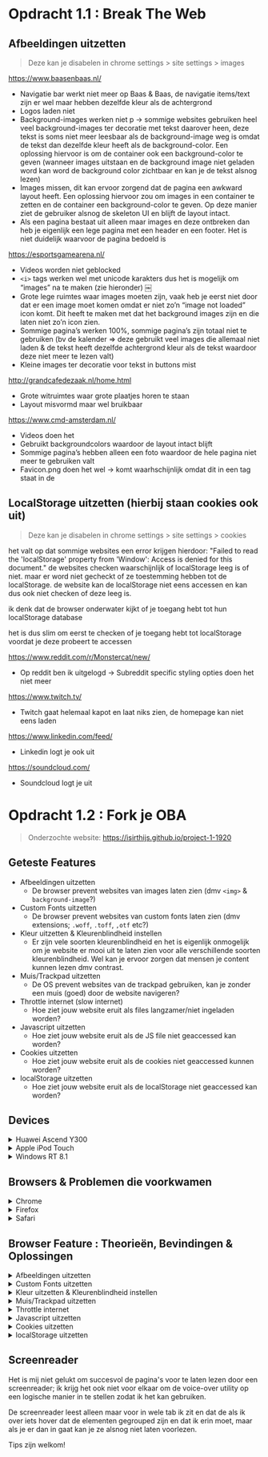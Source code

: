 # Opdracht 1.1 : Break The Web

## Afbeeldingen uitzetten
>Deze kan je disabelen in chrome settings > site settings > images

https://www.baasenbaas.nl/

* Navigatie bar werkt niet meer op Baas & Baas, de navigatie items/text zijn er wel maar hebben dezelfde kleur als de achtergrond
* Logos laden niet
* Background-images werken niet p -> sommige websites gebruiken heel veel background-images ter decoratie met tekst daarover heen, deze tekst is soms niet meer leesbaar als de background-image weg is omdat de tekst dan dezelfde kleur heeft als de background-color. Een oplossing hiervoor is om de container ook een background-color te geven (wanneer images uitstaan en de background image niet geladen word kan word de background color zichtbaar en kan je de tekst alsnog lezen)
* Images missen, dit kan ervoor zorgend dat de pagina een awkward layout heeft. Een oplossing hiervoor zou om images in een container te zetten en de container een background-color te geven. Op deze manier ziet de gebruiker alsnog de skeleton UI en blijft de layout intact.
* Als een pagina bestaat uit alleen maar images en deze ontbreken dan heb je eigenlijk een lege pagina met een header en een footer. Het is niet duidelijk waarvoor de pagina bedoeld is

https://esportsgamearena.nl/

* Videos worden niet geblocked 
* `<i>` tags werken wel met unicode karakters dus het is mogelijk om “images” na te maken (zie hieronder)
￼
* Grote lege ruimtes waar images moeten zijn, vaak heb je eerst niet door dat er een image moet komen omdat er niet zo’n “image not loaded” icon komt. Dit heeft te maken met dat het background images zijn en die laten niet zo’n icon zien.
* Sommige pagina’s werken 100%, sommige pagina’s zijn totaal niet te gebruiken (bv de kalender => deze gebruikt veel images die allemaal niet laden & de tekst heeft dezelfde achtergrond kleur als de tekst waardoor deze niet meer te lezen valt)
* Kleine images ter decoratie voor tekst in buttons mist

http://grandcafedezaak.nl/home.html

* Grote witruimtes waar grote plaatjes horen te staan
* Layout misvormd maar wel bruikbaar

https://www.cmd-amsterdam.nl/

* Videos doen het 
* Gebruikt backgroundcolors waardoor de layout intact blijft
* Sommige pagina’s hebben alleen een foto waardoor de hele pagina niet meer te gebruiken valt
* Favicon.png doen het wel -> komt waarhschijnlijk omdat dit in een <link> tag staat in de <head>



## LocalStorage uitzetten (hierbij staan cookies ook uit)
>Deze kan je disabelen in chrome settings > site settings > cookies

het valt op dat sommige websites een error krijgen hierdoor: "Failed to read the 'localStorage' property from 'Window': Access is denied for this document." de websites checken waarschijnlijk of localStorage leeg is of niet. maar er word niet gecheckt of ze toestemming hebben tot de localStorage. de website kan de localStorage niet eens accessen en kan dus ook niet checken of deze leeg is.

ik denk dat de browser onderwater kijkt of je toegang hebt tot hun localStorage database

het is dus slim om eerst te checken of je toegang hebt tot localStorage voordat je deze probeert te accessen

https://www.reddit.com/r/Monstercat/new/

* Op reddit ben ik uitgelogd -> Subreddit specific styling opties doen het niet meer

https://www.twitch.tv/

* Twitch gaat helemaal kapot en laat niks zien, de homepage kan niet eens laden

https://www.linkedin.com/feed/

* Linkedin logt je ook uit 

https://soundcloud.com/

* Soundcloud logt je uit



# Opdracht 1.2 : Fork je OBA

>Onderzochte website: https://isirthijs.github.io/project-1-1920


## Geteste Features 

* Afbeeldingen uitzetten
	* De browser prevent websites van images laten zien (dmv `<img>` & `background-image`?)
* Custom Fonts uitzetten
	* De browser prevent websites van custom fonts laten zien (dmv extensions; `.woff`, `.toff`, `,otf` etc?)
* Kleur uitzetten & Kleurenblindheid instellen
	* Er zijn vele soorten kleurenblindheid en het is eigenlijk onmogelijk om je website er mooi uit te laten zien voor alle verschillende soorten kleurenblindheid. Wel kan je ervoor zorgen dat mensen je content kunnen lezen dmv contrast.
* Muis/Trackpad uitzetten
	* De OS prevent websites van de trackpad gebruiken, kan je zonder een muis (goed) door de website navigeren?
* Throttle internet (slow internet)
	* Hoe ziet jouw website eruit als files langzamer/niet ingeladen worden?
* Javascript uitzetten
	* Hoe ziet jouw website eruit als de JS file niet geaccessed kan worden?
* Cookies uitzetten
	* Hoe ziet jouw website eruit als de cookies niet geaccessed kunnen worden?
* localStorage uitzetten
	* Hoe ziet jouw website eruit als de localStorage niet geaccessed kan worden?






## Devices

<details><summary>Huawei Ascend Y300</summary>

Device : Huawei Ascend Y300

Browser : Android Browser 

OS : | running Android 4.1.1

>UA : Mozilla/5.0 (Linux; U; Android 4.1.1; nl-nl; HUAWEI Y300-0100 Build/HuaweiY300-0100) AppleWebKit/534.30 (KHTML, like Gecko) Version/4.0 Mobile Safari/534.30


Het onderzoeken van dit toestel is niet gelukt, want we konden geen verbinding maken met de website zelf. De website staat gehost op `github-pages`; Wanneer we op google op github zochten kregen we gewoon resultaten dus het lag niet aan de internet-verbinding. Maar als we dan op een link naar github klikte dan kregen we een melding/pop-up: `could not connect with secure server`. Vervolgens werd je herleid naar de google-search pagina.

We hebben dit probleem niet kunnen verhelpen en uiteindelijk is het niet opgelost.

</details>



<details><summary>Apple iPod Touch</summary>

Device : Apple iPod Touch

Browser : Safari 

OS : running iOS 5.0.1

>UA : Mozilla/5.0 (iPod; CPU iPhone OS 5_0_1 like MacOS X) AppleWebKit/534.46 (KHTML, like Gecko) Version/5.1 Mobile/9A405 Safari/7534.48.3


Het onderzoeken van dit toestel is niet gelukt, want we konden geen verbinding maken met de website zelf. De website staat gehost op `github-pages`; Wanneer we op google op github zochten kregen we gewoon resultaten dus het lag niet aan de internet-verbinding. Maar als we dan op een link naar github klikte dan kregen we een melding/pop-up: `could not connect with secure server`. Vervolgens werd je herleid naar de google-search pagina.

We hebben dit probleem niet kunnen verhelpen en uiteindelijk is het niet opgelost.

</details>



<details><summary>Windows RT 8.1</summary>

Device : Windows RT 8.1

Browser : Internet Explorer 11.0

OS : Windows 

>UA : Mozilla/5.0 (Windows NT 6.3; ARM; Trident/7.0; Touch; .MET4.OE; NET4.OC; Tablet PC 2.0; rv:11:0) like Gecko 


Bij het onderzoeken van de website kwamen we al snel achter een probleem; JS ES6 modules worden niet gesupport in IE 11.0! In de JS code worden meteen als eerste de verschillende modules geimporteerd, dit betekent dat het bij de eerste regel JS al fout gaat.

![image](https://user-images.githubusercontent.com/45405413/76567512-32a5c300-64af-11ea-8c67-7805d40f4469.png)

</details>






## Browsers & Problemen die voorkwamen

<details><summary>Chrome</summary>

Browser (version) : Chrome 80

Device : macOS Catalina 10.15

>UA : Mozilla/5.0 (Macintosh; Intel Mac OS X 10_15_1) AppleWebKit/537.36 (KHTML, like Gecko) Chrome/80.0.3987.132 Safari/537.36

**Afbeeldingen uitzetten**

Mijn OBA website heeft bijna afbeeldingen; alleen een logo & custom checkbox indicators. Deze zijn allemaal weg. De inputs zijn nog steeds te gebruiken omdat de `:checked` state een zwaardere `font-weight` heeft, dit verschil is moeilijk te zien en valt niet op maar is in theorie functioneel. 

De loading state bevat ook een plaatje maar dit zijn HTML elementen die vormgegeven zijn en zijn dus nog zichtbaar!

**Custom Fonts uitzetten**

>Er worden geen custom fonts gebruikt op mijn website; verder zijn er fallbacks voor alle fonts (Arial, Helvetica, sans-serif)

**Kleur uitzetten & Kleurblindheid**

OBA heeft weinig kleur, eigenlijk gebruikt het grotendeels wit & zwart met af en toe een beetje rood. Dit kleurenpalet maakt voor een goed contrast.

Om ervoor te zorgen dat de website te gebruiken is voor mensen met kleurenblindheid moet het contrast goed zijn; ik heb een test gedaan op https://color.a11y.com/Contrast/

>Congratulations

>No automated color contrast issues found on the webpage tested

**Muis/Trackpad uitzetten**

Je kan de volledige website door navigeren met `tab`; het enige probleem is dat er geen visuele feedback is omdat `*:focus { outline: none; }` in de CSS staat. Verder is de setup zo gemaakt dat het over de oude content geplaatst is met een `z-index`, de oude content is echter nogsteeds toegankelijk dmv `tab` dit betekent dat de gebruiker dus al naar pagina's kan navigeren door de header te gebruiken met `tab`.

**Throttle internet (slow internet)**

Internet throttling (slow 3G) valt niet echt op op mijn OBA website, wanneer de data geladen moet worden is er een loading state te zien. Het enige effect is dat het wat langer kan duren om de data te `fetchen`. Alle JS die er is om user-input te verwerken/events te handelen, er gaat dus niks kapot omdat de user deze `addEventListeners` pas kan triggeren wanneer de content geladen is.

**Javascript uitzetten**

Wanneer JS uitstaat kan de gebruiker alleen de header zien/gebruiken. Deze heeft echter niet veel nut omdat de content van de pagina's geladen (& gemaakt) word in JS. Dit betekent dat de website niet te gebruiken is zonder JS op het moment.

**Cookies uitzetten**

>Er worden geen cookies gebruikt op mijn website

**localStorage uitzetten**

Als localStorage uitstaat gaat de gehele website kapot, dit heeft te maken met het feit dat er geen check is of de website `access` heeft tot de localStorage. Dit betekent dat er een error ontstaat en dat JS stopt.

>Uncaught DOMException: Failed to read the 'localStorage' property from 'Window': Access is denied for this document.

</details>





<details><summary>Firefox</summary>

Browser (version) : Firefox 74.0

Device : macOS Catalina 10.15

>UA : Mozilla/5.0 (Macintosh; Intel Mac OS X 10.15; rv:74.0) Gecko/20100101 Firefox/74.0


**Afbeeldingen uitzetten**

Mijn OBA website heeft bijna afbeeldingen; alleen een logo & custom checkbox indicators. Deze zijn allemaal weg. De inputs zijn nog steeds te gebruiken omdat de `:checked` state een zwaardere `font-weight` heeft, dit verschil is moeilijk te zien en valt niet op maar is in theorie functioneel. 

De loading state bevat ook een plaatje maar dit zijn HTML elementen die vormgegeven zijn en zijn dus nog zichtbaar!

**Custom Fonts uitzetten**

>Er worden geen custom fonts gebruikt op mijn website; verder zijn er fallbacks voor alle fonts (Arial, Helvetica, sans-serif)

**Kleur uitzetten & Kleurblindheid**

OBA heeft weinig kleur, eigenlijk gebruikt het grotendeels wit & zwart met af en toe een beetje rood. Dit kleurenpalet maakt voor een goed contrast.

Om ervoor te zorgen dat de website te gebruiken is voor mensen met kleurenblindheid moet het contrast goed zijn; ik heb een test gedaan op https://color.a11y.com/Contrast/

>Congratulations

>No automated color contrast issues found on the webpage tested

**Muis/Trackpad uitzetten**

In Firefox kan je niet door de website navigeren, alles is kapot qua navigatie; header navigatie links, inputs & anchors zijn allemaal niet tabbaar. 

**Throttle internet (slow internet)**

Internet throttling (regular 2G) is niet hinderend, de website is snel en alles laad alsnog bijna instantly. Het enige waarbij het te merken is dat wanneer je de pagina refreshed het een seconde duurt voordat die opnieuw JS uitvoert. (dit is te zien omdat je de pagina opnieuw gegenerate ziet worden wanneer de JS ingeladen is!)

**Javascript uitzetten**

Wanneer JS uitstaat kan de gebruiker alleen de header zien/gebruiken. Deze heeft echter niet veel nut omdat de content van de pagina's geladen (& gemaakt) word in JS. Dit betekent dat de website niet te gebruiken is zonder JS op het moment.

**Cookies uitzetten**

>Er worden geen cookies gebruikt op mijn website

**localStorage uitzetten**

Als localStorage uitstaat gaat de gehele website kapot, dit komt doordat de localStorage leeg is volgens de browser. Het aparte hier is dat het zegt dat de localStorage leeg is; dit is raar omdat een lege localStorage opgevangen word in JS en dan word de data aangemaakt in JS en vervolgens in localStorage gezet.  

>TypeError: localStorage is null


</details>



<details><summary>Safari</summary>

Browser (version) : Safari 13.0.3

Device : macOS Catalina 10.15

>UA : Mozilla/5.0 (Macintosh; Intel Mac OS X 10_15_1) AppleWebKit/605.1.15 (KHTML, like Gecko) Version/13.0.3 Safari/605.1.15


**De iconen input-konden niet geladen worden op safari**

>Failed to load resource: the server responded with a status of 404 () https://isirthijs.github.io/assets/icons/book_closed.svg

**Afbeeldingen uitzetten**

Icons laden niet (maar dat was ook al zo zonder de `disable images`), het logo in de header word wel geshowed. Dit is raar want dat is een `<img>` tag en ik had verwacht dat deze niet zichtbaar zou zijn.

(uitgezet in: Develop > disable images)

**Custom Fonts uitzetten**

>Er worden geen custom fonts gebruikt op mijn website; verder zijn er fallbacks voor alle fonts (Arial, Helvetica, sans-serif)

**Kleur uitzetten & Kleurblindheid**

OBA heeft weinig kleur, eigenlijk gebruikt het grotendeels wit & zwart met af en toe een beetje rood. Dit kleurenpalet maakt voor een goed contrast.

Om ervoor te zorgen dat de website te gebruiken is voor mensen met kleurenblindheid moet het contrast goed zijn; ik heb een test gedaan op https://color.a11y.com/Contrast/

>Congratulations

>No automated color contrast issues found on the webpage tested

**Muis/Trackpad uitzetten**

Website werkt niet, het enige in wat focus kan krijgen is de safari zoekbalk. Alle elementen worden genegeerd.

**Throttle internet (slow internet)**

- Niet mogelijk zonder een extern programma te installeren (hypothese: waarschijnlijk gebeurd hetzelfde als bij chrome & firefox)

**Javascript uitzetten**

Wanneer JS uitstaat kan de gebruiker alleen de header zien/gebruiken. Deze heeft echter niet veel nut omdat de content van de pagina's geladen (& gemaakt) word in JS. Dit betekent dat de website niet te gebruiken is zonder JS op het moment.

**Cookies uitzetten**

>Er worden geen cookies gebruikt op mijn website

**localStorage uitzetten**

Wanneer localStorage uitstaat gaat de hele website kapot. Hetzelfde gebeurd er als bij chrome en firefox alleen deze keer weer met een andere error!

>SecurityError: The operation is insecure.

</details>






## Browser Feature : Theorieën, Bevindingen & Oplossingen

<details><summary>Afbeeldingen uitzetten</summary>

Afbeeldingen laden niet -> maar sommige formaten kunnen wel geladen worden.

Zo worden de volgende elementen NIET weergegeven:
* `<img>`
* `background-image`

Maar worden de volgende elementen WEL weergegeven:
* `<video>`
* favicons (zelfs als .png ipv .ico)
* `<picture>`
* unicode karakters 
* `<svg>`

Ik denk dat de browser niet kijkt naar file extension maar kijkt naar de tag/property names en deze automatisch blokkeert.

Een van de grootste problemen is dat zonder images de layouts van websites kapot gaan & er veel image reflow plaats vind. Ook zijn er veel `background-images` voor decoratieve doeleinden. Als je een witte body background-color hebt met een donkere background-image met daarover weer witte tekst dan kan je de witte tekst niet lezen omdat deze nu op de witte achtergrond staat.

Deze problemen zijn allemaal voorkombaar; gebruik een skeleton UI om image reflow te voorkomen en je layout intact te houden. Geef naast een background-image ook een background-color op. Door een background-color te gebruiken valt de tekst niet meer weg.


</details>



<details><summary>Custom Fonts uitzetten</summary>

Custom Fonts laden niet -> de browser gebruikt fallbacks.

Ik denk dat de browser kijkt naar de extensions en op deze manier bepaald welke files er niet geladen mogen worden (`.woff`, `.toff`, `.otf` etc.)

Het kan ervoor zorgen dat de website voor een splitseconde geen tekst laat zien omdat de browser probeert het custom font te laden.

Verder heeft het niet echt een super grote impact voor de meeste websites. Bijna alle websites op het web gebruiken fallbacks en het is een commenly-used best-practice. Wel kan het ervoor zorgen dat de website er minder mooi uitziet omdat de fallback fonts minder goed samen gaan met het design.

Als oplossing kan je font-display gebruiken om de browser eerst een fallback font te laten zien terwijl het custom font word ingeladen. 

</details>


<details><summary>Kleur uitzetten & Kleurenblindheid instellen</summary>

Kleurenblindheid is een veel voorkomend probleem wat ervoor kan zorgen dat mensen sommige kleuren niet goed kunnen zien/als andere kleuren zien.

Het grootste probleem met kleurenblindheid is dat er soms bijna geen sprake is van contrast omdat 2 kleuren heel erg op elkaar lijken. Dit kan ervoor zorgen dat de gebruiker sommige content niet ziet/kan lezen.

Om dit op te lossen moet je rekening houden met het design en het gebruikte kleurenpalet. Ook kan je zelf een functie schrijven die het gebruikte kleurenpalet kan aanpassen. 

</details>



<details><summary>Muis/Trackpad uitzetten</summary>

De muis & trackpad events triggeren geen functies 

Dit kan ervoor zorgen dat pagina's moeilijk/niet te gebruiken zijn, als de navigatie niet meer werkt kan de gebruiker ook meteen je website niet meer gebruiken.

Om dit te voorkomen moet je je HTML slim schrijven, hiermee kan je bijna alle problemen al oplossen. `a`, `button`, `input` & `textarea` tags zijn allemaal uit zichzelf focussable. Dit betekent dat ze focus kunnen krijgen. Alle elementen die focus kunnen krijgen kan je accessen/naar navigeren dmv `tab`. Want `tab` geeft focus aan het volgende element dat focussable is in de HTML volgorde -> als deze buiten de viewport staat word en automatisch naar gescrolled.

Verder kan je het ook nog beter accessable maken dmv JS functies die andere vormen van navigatie aanbieden.

</details>



<details><summary>Throttle internet</summary>

Internet is langzamer

Een langzame internet connectie / een internet verbinding die vaak wegvalt kan erg problematisch zijn. De internet verbinding word namelijk gebruikt om de CSS, images, JS, externe scripts & data op te halen / in te laden.

Als je internet verbinding echt te slecht is kan dit betekenen dat de files niet geladen worden. 

Als de files/assets wat later worden ingeladen dan betekent het meestal dat de website er even wat lelijker uitziet of dat deze voor een korte tijd nog niet interactief is.

Als de files/assets niet geladen worden dan kan dit betekenen dat de website niet te gebruiken valt.

Om dit te voorkomen zijn er een paar dingen die je kan doen; de meeste komen neer op nadenken over wat je website echt allemaal nodig heeft.
Heel veel websites zijn bedoeld om alleen maar informatie over te brengen. Dit kan je met HTML doen en daarvoor hoeft niet altijd perse JS geladen te worden. Verder moet je goed nadenken over wat je met JS doet, heel veel dingen die je in HTML kan doen worden vaak vervangen/gedaan in JS (denk bijvoorbeeld aan frameworks zoals React) dit kan ervoor zorgen dat functionaliteiten het niet doen die wel mogelijk zijn in alleen meet HTML.

</details>



<details><summary>Javascript uitzetten</summary>

Javascript uitzetten zorgt ervoor dat mijn OBA website niet meer functioneert. Alle content (opm de header na) word opgehaald/gemaakt in JS en vervolgens in de DOM gezet. Dit betekent dat zonder JS al deze content niet bestaat en je een lege pagina gerserved krijgt.

Al zou deze content in de HTML staan dan zouden waarschijnlijk veel interacties kapot zijn op de core-web interacties na (denk aan linken).

Om te voorkomen dat de website kapot gaat zonder Javascript kan je ervoor zorgen dat alle basis functionaliteiten mogelijk zijn met HTML & CSS. Vervolgens kan je de interacties verbeteren (progressive enhancement) als resourcse zoals JS enabled zijn. (of server-side renderen?)

</details>


<details><summary>Cookies uitzetten </summary>

Cookies worden veel gebruikt om gegevens op te slaan zoals user-profiles, log-ins & preferences. Zonder cookies zijn de websites die hier op relyen niet kapot maar wel minder gebruiks vriendelijk. Zo kan de gebruiker uitgelogd zijn of zijn custom styling opties (denk aan subreddits) weg zijn.

De website is vaak nog wel gebruikbaar, de browser onthoud alleen wat minder gegevens van je en dus moet je deze mogelijk opnieuw beantwoorden (inloggen).

Om dit te voorkomen kan je de gevevens opslaan in een database / localStorage ipv cookies maar dit brengt ook weer privacy/security risks en zijn het meestal niet waard.

</details>


<details><summary>localStorage uitzetten </summary>

localStorage word vaak gebruikt om data op te slaan zodat deze niet elke keer opnieuw opgehaald hoeft te worden.

Als je localStorage uitzet kan het zijn dat websites wat minder data hebben en deze moeten aanvullen. Dit zou betekenen dat de website resources moet laden en kan even duren. Websites kunnen echter ook nog verder kapot gaan -> veel websites handelen hun localStorage access check niet goed of hebben er geen een. Als dit niet goed afgehandeld word dan geeft de browser een error en loop het JS bestand vast.

Dit probleem valt te voorkomen door te kijken of je access hebt tot de localStorage; dit kan met een simpele check en is eigenlijk een hele basisch oplossing.

</details>




## Screenreader

Het is mij niet gelukt om succesvol de pagina's voor te laten lezen door een screenreader; ik krijg het ook niet voor elkaar om de voice-over utility op een logische manier in te stellen zodat ik het kan gebruiken.

De screenreader leest alleen maar voor in wele tab ik zit en dat de als ik over iets hover dat de elementen gegrouped zijn en dat ik erin moet, maar als je er dan in gaat kan je ze alsnog niet laten voorlezen.

Tips zijn welkom!
